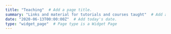 ```yaml
---
title: "Teaching"  # Add a page title.
summary: "Links and material for tutorials and courses taught"  # Add a page description.
date: "2020-06-13T00:00:00Z"  # Add today's date.
type: "widget_page"  # Page type is a Widget Page
---
```

